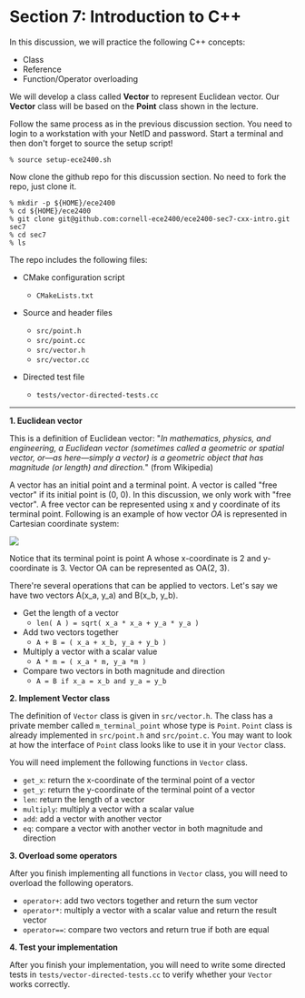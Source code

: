 Section 7: Introduction to C++
==============================

In this discussion, we will practice the following C++ concepts:

- Class
- Reference
- Function/Operator overloading

We will develop a class called **Vector** to represent Euclidean vector. Our
**Vector** class will be based on the **Point** class shown in the lecture.

Follow the same process as in the previous discussion section. You need to login
to a workstation with your NetID and password. Start a terminal and then don't
forget to source the setup script!

```
% source setup-ece2400.sh
```

Now clone the github repo for this discussion section. No need to fork the repo,
just clone it.

```
% mkdir -p ${HOME}/ece2400
% cd ${HOME}/ece2400
% git clone git@github.com:cornell-ece2400/ece2400-sec7-cxx-intro.git sec7
% cd sec7
% ls
```

The repo includes the following files:

- CMake configuration script
  + `CMakeLists.txt`

- Source and header files
  + `src/point.h`
  + `src/point.cc`
  + `src/vector.h`
  + `src/vector.cc`

- Directed test file
  + `tests/vector-directed-tests.cc`

---

**1. Euclidean vector**

This is a definition of Euclidean vector: "_In mathematics, physics, and
engineering, a Euclidean vector (sometimes called a geometric or spatial vector,
or—as here—simply a vector) is a geometric object that has magnitude (or length)
and direction._" (from Wikipedia)

A vector has an initial point and a terminal point. A vector is called "free
vector" if its initial point is (0, 0). In this discussion, we only work with
"free vector". A free vector can be represented using x and y coordinate of its
terminal point. Following is an example of how vector _OA_ is represented in
Cartesian coordinate system:

![](doc/img/ece2400-sec7-Cxx-intro-f9d579e6.svg)

Notice that its terminal point is point A whose x-coordinate is 2 and
y-coordinate is 3. Vector OA can be represented as OA(2, 3).

There're several operations that can be applied to vectors. Let's say we have
two vectors A(x_a, y_a) and B(x_b, y_b).

- Get the length of a vector
  + `len( A ) = sqrt( x_a * x_a + y_a * y_a )`
- Add two vectors together
  + `A + B = ( x_a + x_b, y_a + y_b )`
- Multiply a vector with a scalar value
  + `A * m = ( x_a * m, y_a *m )`
- Compare two vectors in both magnitude and direction
  + `A = B if x_a = x_b and y_a = y_b`

**2. Implement Vector class**

The definition of `Vector` class is given in `src/vector.h`. The class has a
private member called `m_terminal_point` whose type is `Point`. `Point` class is
already implemented in `src/point.h` and `src/point.c`. You may want to look at
how the interface of `Point` class looks like to use it in your `Vector` class.

You will need implement the following functions in `Vector` class.

- `get_x`: return the x-coordinate of the terminal point of a vector
- `get_y`: return the y-coordinate of the terminal point of a vector
- `len`: return the length of a vector
- `multiply`: multiply a vector with a scalar value
- `add`: add a vector with another vector
- `eq`: compare a vector with another vector in both magnitude and direction

**3. Overload some operators**

After you finish implementing all functions in `Vector` class, you will need to
overload the following operators.

- `operator+`: add two vectors together and return the sum vector
- `operator*`: multiply a vector with a scalar value and return the result
vector
- `operator==`: compare two vectors and return true if both are equal

**4. Test your implementation**

After you finish your implementation, you will need to write some directed tests
in `tests/vector-directed-tests.cc` to verify whether your `Vector` works
correctly.
